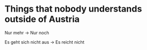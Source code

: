 # Things that nobody understands outside of Austria

Nur mehr -> Nur noch

Es geht sich nicht aus -> Es reicht nicht


